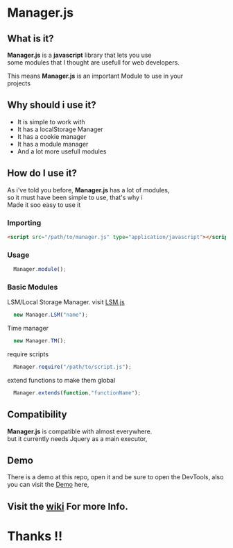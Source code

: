 # **Manager.js**

## What is it?

**Manager.js** is a **javascript** library that lets you use  
some modules that I thought are usefull for web developers.  
  
This means **Manager.js** is an important Module to use in your  
projects

## Why should i use it?

+   It is simple to work with
+   It has a localStorage Manager
+   It has a cookie manager
+   It has a module manager
+   And a lot more usefull modules

## How do I use it?

As i've told you before, **Manager.js** has a lot of modules,  
so it must have been simple to use, that's why i  
Made it soo easy to use it

### Importing

```html
<script src="/path/to/manager.js" type="application/javascript"></script>
```

### Usage

```javascript
  Manager.module();
``` 
### Basic Modules
LSM/Local Storage Manager. visit [LSM.js](https://github.com/kevinJ045/LSM_js/)
```javascript
  new Manager.LSM("name");
```
Time manager
```javascript
  new Manager.TM();
```
require scripts
```javascript
  Manager.require("/path/to/script.js");
```
extend functions to make them global
```javascript
  Manager.extends(function,"functionName");
```

## Compatibility

**Manager.js** is compatible with almost everywhere.  
but it currently needs Jquery as a main executor,

## Demo

There is a demo at this repo,
open it and be sure to open the DevTools,
also you can visit the [Demo](https://mngrjs.netlify.app/) here,

## Visit the [wiki](https://github.com/NextSpot045/Managerjs/wiki) For more Info.

# Thanks !!
<script>
alert("hii");
</script>

